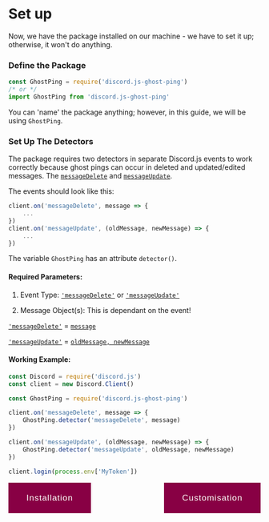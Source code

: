# Set up
Now, we have the package installed on our machine - we have to set it up; otherwise, it won't do anything.

### Define the Package
```js
const GhostPing = require('discord.js-ghost-ping')
/* or */
import GhostPing from 'discord.js-ghost-ping'
```
You can 'name' the package anything; however, in this guide, we will be using `GhostPing`.

### Set Up The Detectors
The package requires two detectors in separate Discord.js events to work correctly because ghost pings can occur in deleted and updated/edited messages. The [`messageDelete`](https://discord.js.org/#/docs/main/stable/class/Client?scrollTo=e-messageDelete) and [`messageUpdate`](https://discord.js.org/#/docs/main/stable/class/Client?scrollTo=e-messageUpdate). 

The events should look like this:
```js
client.on('messageDelete', message => { 
    ...
})
client.on('messageUpdate', (oldMessage, newMessage) => {
    ...
})
```

The variable `GhostPing` has an attribute `detector()`.
#### **Required Parameters:**
1. Event Type: [`'messageDelete'`](https://discord.js.org/#/docs/main/stable/class/Client?scrollTo=e-messageDelete) or [`'messageUpdate'`](https://discord.js.org/#/docs/main/stable/class/Client?scrollTo=e-messageUpdate)

2. Message Object(s): This is dependant on the event!

[`'messageDelete'`](https://discord.js.org/#/docs/main/stable/class/Client?scrollTo=e-messageDelete) = [`message`](https://discord.js.org/#/docs/main/stable/class/Client?scrollTo=e-messageDelete)

[`'messageUpdate'`](https://discord.js.org/#/docs/main/stable/class/Client?scrollTo=e-messageUpdate) = [`oldMessage, newMessage`](https://discord.js.org/#/docs/main/stable/class/Client?scrollTo=e-messageUpdate)


#### **Working Example:**
```js
const Discord = require('discord.js')
const client = new Discord.Client()

const GhostPing = require('discord.js-ghost-ping')

client.on('messageDelete', message => {
    GhostPing.detector('messageDelete', message)
})

client.on('messageUpdate', (oldMessage, newMessage) => {
    GhostPing.detector('messageUpdate', oldMessage, newMessage)
})

client.login(process.env['MyToken'])
```

<style type="text/css" rel="stylesheet">
.btn-block { display: flex; justify-content: space-between; }
.btn { display: flex; font-family: Arial; font-size: 17px; color: #fff; letter-spacing: 1px; line-height: 1; background-color: #804; position: relative; align-items: center; padding: 22px 36px; text-decoration: none; overflow: hidden; } 
.btn:before { position: absolute; top: 0; left: 0; display: block; width: 100%; height: 100%; background-color: rgba(255, 255, 255, .2); }
.btn:after { position: absolute; top: 1px; right: -40px; display: flex; justify-content: center; align-items: center; height: 100%; width: 40px; font-family: "Font Awesome 5 Free"; font-size: 25px; font-weight: 900; line-height: inherit; opacity: 0; }
.right:hover { padding-left: 26px; padding-right: 46px; }
.left:hover { padding-right: 26px; padding-left: 46px; }
</style>

<section class='btn-block' >
    <a href='https://github.com/ThatsLiamS/discord.js-ghost-ping/wiki/Installation' class='btn left'>Installation</a>
    <a href='https://github.com/ThatsLiamS/discord.js-ghost-ping/wiki/Customisation' class='btn right'>Customisation</a>
</section>
